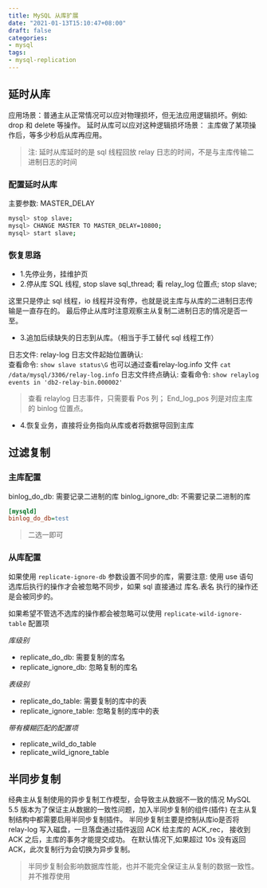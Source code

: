 ```yaml
---
title: MySQL 从库扩展
date: "2021-01-13T15:10:47+08:00"
draft: false
categories:
- mysql
tags:
- mysql-replication
---
```


## 延时从库

应用场景：普通主从正常情况可以应对物理损坏，但无法应用逻辑损坏。例如: drop 和 delete 等操作。
延时从库可以应对这种逻辑损坏场景： 主库做了某项操作后，等多少秒后从库再应用。

> 注: 延时从库延时的是 sql 线程回放 relay 日志的时间，不是与主库传输二进制日志的时间

### 配置延时从库

主要参数:  MASTER_DELAY

```bash
mysql> stop slave;
mysql> CHANGE MASTER TO MASTER_DELAY=10800;
mysql> start slave;
```

### 恢复思路

- 1.先停业务，挂维护页
- 2.停从库 SQL 线程, stop slave sql_thread; 看 relay_log 位置点; stop slave;

这里只是停止 sql 线程，io 线程并没有停，也就是说主库与从库的二进制日志传输是一直存在的。
最后停止从库时注意观察主从复制二进制日志的情况是否一至。

- 3.追加后续缺失的日志到从库。（相当于手工替代 sql 线程工作）

日志文件: relay-log 
日志文件起始位置确认:  
查看命令: `show slave status\G`
也可以通过查看relay-log.info 文件 `cat /data/mysql/3306/relay-log.info`
日志文件终点确认:
查看命令: `show relaylog events in 'db2-relay-bin.000002'`

> 查看 relaylog 日志事件，只需要看 Pos 列； End_log_pos 列是对应主库的 binlog 位置点。

- 4.恢复业务，直接将业务指向从库或者将数据导回到主库

## 过滤复制

### 主库配置

binlog_do_db: 需要记录二进制的库
binlog_ignore_db: 不需要记录二进制的库

```ini
[mysqld]
binlog_do_db=test
```

> 二选一即可

### 从库配置

如果使用 `replicate-ignore-db` 参数设置不同步的库，需要注意: 使用 use 语句选库后执行的操作才会被忽略不同步，如果 sql 直接通过 库名.表名 执行的操作还是会被同步的。

如果希望不管选不选库的操作都会被忽略可以使用 `replicate-wild-ignore-table` 配置项

*库级别*

- replicate_do_db: 需要复制的库名
- replicate_ignore_db: 忽略复制的库名

*表级别*

- replicate_do_table: 需要复制的库中的表
- replicate_ignore_table: 忽略复制的库中的表

*带有模糊匹配的配置项*

- replicate_wild_do_table
- replicate_wild_ignore_table

## 半同步复制

经典主从复制使用的异步复制工作模型，会导致主从数据不一致的情况
MySQL 5.5 版本为了保证主从数据的一致性问题，加入半同步复制的组件(插件)
在主从复制结构中都需要启用半同步复制插件。
半同步复制主要是控制从库io是否将 relay-log 写入磁盘，一旦落盘通过插件返回 ACK 给主库的 ACK_rec， 接收到 ACK 之后，主库的事务才能提交成功。 在默认情况下,如果超过 10s 没有返回 ACK，此次复制行为会切换为异步复制。

> 半同步复制会影响数据库性能，也并不能完全保证主从复制的数据一致性。并不推荐使用
